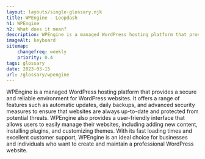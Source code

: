 ```yaml
--- 
layout: layouts/single-glossary.njk
title: WPEngine - Loopdash
h1: WPEngine
h2: What does it mean?
description: WPEngine is a managed WordPress hosting platform that provides developers with a secure, scalable, and high-performance environment to build and deploy their WordPress websites.
imageAlt: keyboard
sitemap:
	changefreq: weekly
	priority: 0.4
tags: glossary
date: 2023-03-15
url: /glossary/wpengine
---
```


WPEngine is a managed WordPress hosting platform that provides a secure and reliable environment for WordPress websites. It offers a range of features such as automatic updates, daily backups, and advanced security measures to ensure that websites are always up-to-date and protected from potential threats. WPEngine also provides a user-friendly interface that allows users to easily manage their websites, including adding new content, installing plugins, and customizing themes. With its fast loading times and excellent customer support, WPEngine is an ideal choice for businesses and individuals who want to create and maintain a professional WordPress website.
